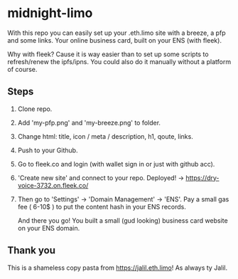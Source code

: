 # midnight-limo

With this repo you can easily set up your .eth.limo site with a breeze, a pfp and some links. Your online business card, built on your ENS (with fleek). 

Why with fleek? Cause it is way easier than to set up some scripts to refresh/renew the ipfs/ipns. You could also do it manually without a platform of course.

## Steps

1. Clone repo.
2. Add 'my-pfp.png' and 'my-breeze.png' to folder.
3. Change html: title, icon / meta / description, h1, qoute, links.
4. Push to your Github.
5. Go to fleek.co and login (with wallet sign in or just with github acc).
6. 'Create new site' and connect to your repo. Deployed! -> https://dry-voice-3732.on.fleek.co/
7. Then go to 'Settings' -> 'Domain Management' -> 'ENS'. Pay a small gas fee ( 6-10$ ) to put the content hash in your ENS records.

   And there you go! You built a small (gud looking) business card website on your ENS domain.

## Thank you

This is a shameless copy pasta from https://jalil.eth.limo! As always ty Jalil.